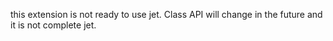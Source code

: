 this extension is not ready to use jet.
Class API will change in the future and it is not complete jet.
